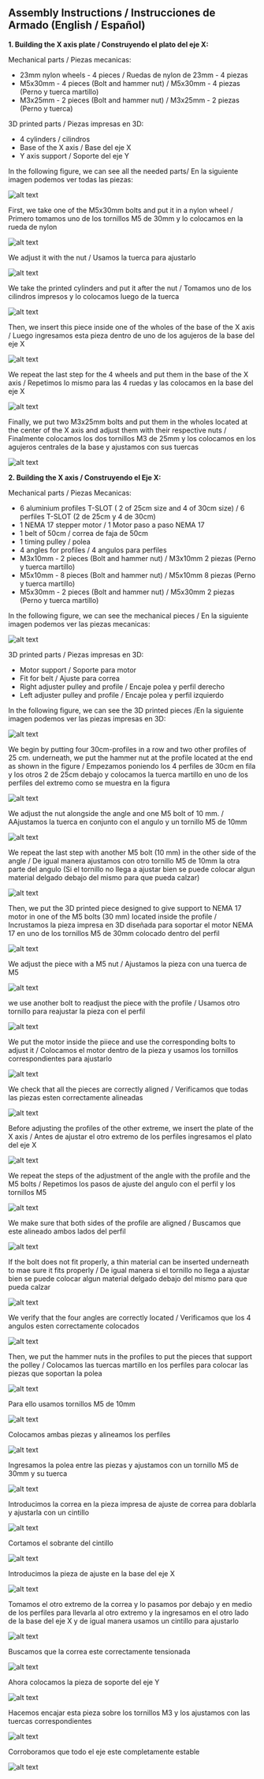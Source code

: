 ## Assembly Instructions / Instrucciones de Armado (English / Español) ##

**1. Building the X axis plate / Construyendo el plato del eje X:**

Mechanical parts / Piezas mecanicas:

- 23mm nylon wheels - 4 pieces               / Ruedas de nylon de 23mm - 4 piezas
- M5x30mm - 4 pieces (Bolt and hammer nut)  / M5x30mm - 4 piezas (Perno y tuerca martillo) 
- M3x25mm - 2 pieces (Bolt and hammer nut)  / M3x25mm - 2 piezas (Perno y tuerca)          

3D printed parts / Piezas impresas en 3D:
- 4 cylinders         / cilindros 
- Base of the X axis  / Base del eje X
- Y axis support      / Soporte del eje Y 

In the following figure, we can see all the needed parts/ En la siguiente imagen podemos ver todas las piezas:

![alt text](https://raw.githubusercontent.com/FOSH-following-demand/Micro_Manipulator/master/documentation/building/Fig.%2025.jpeg)

First, we take one of the M5x30mm bolts and put it in a nylon wheel / Primero tomamos uno de los tornillos M5 de 30mm y lo colocamos en la rueda de nylon

![alt text](https://raw.githubusercontent.com/FOSH-following-demand/Micro_Manipulator/master/documentation/building/Fig.%2026..jpeg)

We adjust it with the nut / Usamos la tuerca para ajustarlo 

![alt text](https://raw.githubusercontent.com/FOSH-following-demand/Micro_Manipulator/master/documentation/building/Fig.%2027..jpeg)

We take the printed cylinders and put it after the nut / Tomamos uno de los cilindros impresos y lo colocamos luego de la tuerca

![alt text](https://raw.githubusercontent.com/FOSH-following-demand/Micro_Manipulator/master/documentation/building/Fig.%2028..jpeg)

Then, we insert this piece inside one of the wholes of the base of the X axis / Luego ingresamos esta pieza dentro de uno de los agujeros de la base del eje X

![alt text](https://raw.githubusercontent.com/FOSH-following-demand/Micro_Manipulator/master/documentation/building/Fig.%2029..jpeg)

We repeat the last step for the 4 wheels and put them in the base of the X axis / Repetimos lo mismo para las 4 ruedas y las colocamos en la base del eje X

![alt text](https://raw.githubusercontent.com/FOSH-following-demand/Micro_Manipulator/master/documentation/building/Fig.%2030..jpeg)

Finally, we put two M3x25mm bolts and put them in the wholes located at the center of the X axis and adjust them with their respective nuts / Finalmente colocamos los dos tornillos M3 de 25mm y los colocamos en los agujeros centrales de la base y ajustamos con sus tuercas

![alt text](https://raw.githubusercontent.com/FOSH-following-demand/Micro_Manipulator/master/documentation/building/Fig.%2031..jpeg)


**2. Building the X axis / Construyendo el Eje X:**

Mechanical parts / Piezas Mecanicas:

- 6 aluminium profiles T-SLOT ( 2 of 25cm size and 4 of 30cm size) /  6 perfiles T-SLOT (2 de 25cm y 4 de 30cm)
- 1 NEMA 17 stepper motor / 1 Motor paso a paso NEMA 17
- 1 belt of 50cm / correa de faja de 50cm
- 1 timing pulley / polea
- 4 angles for profiles / 4 angulos para perfiles
- M3x10mm - 2 pieces (Bolt and hammer nut) / M3x10mm 2 piezas (Perno y tuerca martillo)
- M5x10mm - 8 pieces (Bolt and hammer nut) / M5x10mm 8 piezas (Perno y tuerca martillo)
- M5x30mm - 2 pieces (Bolt and hammer nut) / M5x30mm 2 piezas (Perno y tuerca martillo)

In the following figure, we can see the mechanical pieces / En la siguiente imagen podemos ver las piezas mecanicas:

![alt text](https://raw.githubusercontent.com/FOSH-following-demand/Micro_Manipulator/master/documentation/building/Fig.1.jpeg)

3D printed parts / Piezas impresas en 3D:

- Motor support / Soporte para motor
- Fit for belt / Ajuste para correa
- Right adjuster pulley and profile / Encaje polea y perfil derecho
- Left adjuster pulley and profile / Encaje polea y perfil izquierdo

In the following figure, we can see the 3D printed pieces /En la siguiente imagen podemos ver las piezas impresas en 3D:

![alt text](https://raw.githubusercontent.com/FOSH-following-demand/Micro_Manipulator/master/documentation/building/Fig.%2024..jpeg)

We begin by putting four 30cm-profiles in a row and two other profiles of 25 cm. underneath, we put the hammer nut at the profile located at the end as shown in the figure / Empezamos poniendo los 4 perfiles de 30cm en fila y los otros 2 de 25cm debajo y colocamos la tuerca martillo en uno de los perfiles del extremo como se muestra en la figura

![alt text](https://raw.githubusercontent.com/FOSH-following-demand/Micro_Manipulator/master/documentation/building/Fig.%202..jpeg)

We adjust the nut alongside the angle and one M5 bolt of 10 mm. / AAjustamos la tuerca en conjunto con el angulo y un tornillo M5 de 10mm 

![alt text](https://raw.githubusercontent.com/FOSH-following-demand/Micro_Manipulator/master/documentation/building/Fig.%203..jpeg)

We repeat the last step with another M5 bolt (10 mm) in the other side of the angle / De igual manera ajustamos con otro tornillo M5 de 10mm la otra parte del angulo (Si el tornillo no llega a ajustar bien se puede colocar algun material delgado debajo del mismo para que pueda calzar)

![alt text](https://raw.githubusercontent.com/FOSH-following-demand/Micro_Manipulator/master/documentation/building/Fig.4..jpeg)

Then, we put the 3D printed piece designed to give support to NEMA 17 motor in one of the M5 bolts (30 mm) located inside the profile / Incrustamos la pieza impresa en 3D diseñada para soportar el motor NEMA 17 en uno de los tornillos M5 de 30mm colocado dentro del perfil

![alt text](https://raw.githubusercontent.com/FOSH-following-demand/Micro_Manipulator/master/documentation/building/Fig.%206..jpeg)

We adjust the piece with a M5 nut / Ajustamos la pieza con una tuerca de M5

![alt text](https://raw.githubusercontent.com/FOSH-following-demand/Micro_Manipulator/master/documentation/building/FIG5.jpeg)

we use another bolt to readjust the piece with the profile / Usamos otro tornillo para reajustar la pieza con el perfil 

![alt text](https://raw.githubusercontent.com/FOSH-following-demand/Micro_Manipulator/master/documentation/building/Fig.7..jpeg)

We put the motor inside the piiece and use the corresponding bolts to adjust it / Colocamos el motor dentro de la pieza y usamos los tornillos correspondientes para ajustarlo

![alt text](https://raw.githubusercontent.com/FOSH-following-demand/Micro_Manipulator/master/documentation/building/Fig.8..jpeg)

We check that all the pieces are correctly aligned / Verificamos que todas las piezas esten correctamente alineadas

![alt text](https://raw.githubusercontent.com/FOSH-following-demand/Micro_Manipulator/master/documentation/building/Fig.9..jpeg)

Before adjusting the profiles of the other extreme, we insert the plate of the X axis / Antes de ajustar el otro extremo de los perfiles ingresamos el plato del eje X 

![alt text](https://raw.githubusercontent.com/FOSH-following-demand/Micro_Manipulator/master/documentation/building/Fig.10..jpeg)

We repeat the steps of the adjustment of the angle with the profile and the M5 bolts / Repetimos los pasos de ajuste del angulo con el perfil y los tornillos M5

![alt text](https://raw.githubusercontent.com/FOSH-following-demand/Micro_Manipulator/master/documentation/building/Fig.11..jpeg)

We make sure that both sides of the profile are aligned / Buscamos que este alineado ambos lados del perfil 

![alt text](https://raw.githubusercontent.com/FOSH-following-demand/Micro_Manipulator/master/documentation/building/Fig.12..jpeg)

If the bolt does not fit properly, a thin material can be inserted underneath to mae sure it fits properly / De igual manera si el tornillo no llega a ajustar bien se puede colocar algun material delgado debajo del mismo para que pueda calzar

![alt text](https://raw.githubusercontent.com/FOSH-following-demand/Micro_Manipulator/master/documentation/building/Fig.13.jpeg)

We verify that the four angles are correctly located / Verificamos que los 4 angulos esten correctamente colocados

![alt text](https://raw.githubusercontent.com/FOSH-following-demand/Micro_Manipulator/master/documentation/building/Fig.14..jpeg)

Then, we put the hammer nuts in the profiles to put the pieces that support the polley / Colocamos las tuercas martillo en los perfiles para colocar las piezas que soportan la polea

![alt text](https://raw.githubusercontent.com/FOSH-following-demand/Micro_Manipulator/master/documentation/building/Fig.15..jpeg)

Para ello usamos tornillos M5 de 10mm

![alt text](https://raw.githubusercontent.com/FOSH-following-demand/Micro_Manipulator/master/documentation/building/Fig.16..jpeg)

Colocamos ambas piezas y alineamos los perfiles

![alt text](https://raw.githubusercontent.com/FOSH-following-demand/Micro_Manipulator/master/documentation/building/Fig.17..jpeg)

Ingresamos la polea entre las piezas y ajustamos con un tornillo M5 de 30mm y su tuerca

![alt text](https://raw.githubusercontent.com/FOSH-following-demand/Micro_Manipulator/master/documentation/building/Fig.%2019.jpeg)

Introducimos la correa en la pieza impresa de ajuste de correa para doblarla y ajustarla con un cintillo

![alt text](https://raw.githubusercontent.com/FOSH-following-demand/Micro_Manipulator/master/documentation/building/Fig.%2020..jpeg)

Cortamos el sobrante del cintillo

![alt text](https://raw.githubusercontent.com/FOSH-following-demand/Micro_Manipulator/master/documentation/building/Fig.%2021..jpeg)

Introducimos la pieza de ajuste en la base del eje X

![alt text](https://raw.githubusercontent.com/FOSH-following-demand/Micro_Manipulator/master/documentation/building/Fig.%2022..jpeg)

Tomamos el otro extremo de la correa y lo pasamos por debajo y en medio de los perfiles para llevarla al otro extremo y la ingresamos en el otro lado de la base del eje X y de igual manera usamos un cintillo para ajustarlo

![alt text](https://raw.githubusercontent.com/FOSH-following-demand/Micro_Manipulator/master/documentation/building/FIG25.jpeg)

Buscamos que la correa este correctamente tensionada 

![alt text](https://raw.githubusercontent.com/FOSH-following-demand/Micro_Manipulator/master/documentation/building/Fig.23..jpeg)

Ahora colocamos la pieza de soporte del eje Y

![alt text](https://raw.githubusercontent.com/FOSH-following-demand/Micro_Manipulator/master/documentation/building/Fig.%2032..jpeg)

Hacemos encajar esta pieza sobre los tornillos M3 y los ajustamos con las tuercas correspondientes

![alt text](https://raw.githubusercontent.com/FOSH-following-demand/Micro_Manipulator/master/documentation/building/Fig.%2033..jpeg)

Corroboramos que todo el eje este completamente estable

![alt text](https://raw.githubusercontent.com/FOSH-following-demand/Micro_Manipulator/master/documentation/building/Fig.%2034..jpeg)

